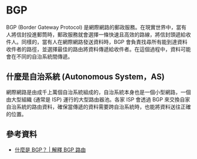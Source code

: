 # BGP

BGP (Border Gateway Protocol) 是網際網路的郵政服務。在現實世界中，當有人將信封投進郵筒時，郵政服務就會選擇一條快速且高效的路線，將信封頭遞給收件人。同樣的，當有人在網際網路發送資料時，BGP 會負責找尋所有能到達資料收件者的路徑，並選擇最佳的路由將資料傳遞給收件者。在這個過程中，資料可能會在不同的自治系統間傳遞。

## 什麼是自治系統 (Autonomous System，AS)

網際網路是由成千上萬個自治系統組成的，自治系統本身也是一個小型網路，一個由大型組織 (通常是 ISP) 運行的大型路由器池。各家 ISP 會透過 BGP 來交換自家自治系統的路由資料，確保當傳遞的資料需要跨自治系統時，也能將資料送往正確的位置。

## 參考資料

- [什麼是 BGP？ | 解釋 BGP 路由](https://www.cloudflare.com/zh-tw/learning/security/glossary/what-is-bgp/)
